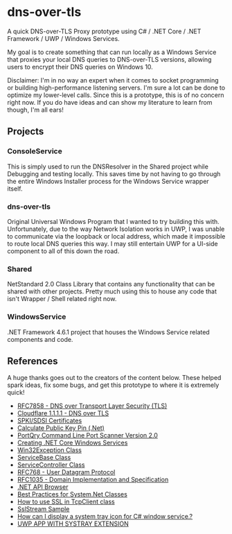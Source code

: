 # dns-over-tls

A quick DNS-over-TLS Proxy prototype using C# / .NET Core / .NET Framework / UWP / Windows Services.

My goal is to create something that can run locally as a Windows Service that proxies your local DNS queries to DNS-over-TLS versions, allowing users to encrypt their DNS queries on Windows 10.

Disclaimer: I'm in no way an expert when it comes to socket programming or building high-performance listening servers. I'm sure a lot can be done to optimize my lower-level calls. Since this is a prototype, this is of no concern right now. If you do have ideas and can show my literature to learn from though, I'm all ears!

## Projects

### ConsoleService

This is simply used to run the DNSResolver in the Shared project while Debugging and testing locally. This saves time by not having to go through the entire Windows Installer process for the Windows Service wrapper itself.

### dns-over-tls

Original Universal Windows Program that I wanted to try building this with. Unfortunately, due to the way Network Isolation works in UWP, I was unable to communicate via the loopback or local address, which made it impossible to route local DNS queries this way. I may still entertain UWP for a UI-side component to all of this down the road.

### Shared

NetStandard 2.0 Class Library that contains any functionality that can be shared with other projects. Pretty much using this to house any code that isn't Wrapper / Shell related right now.

### WindowsService

.NET Framework 4.6.1 project that houses the Windows Service related components and code.

## References

A huge thanks goes out to the creators of the content below. These helped spark ideas, fix some bugs, and get this prototype to where it is extremely quick!

* [RFC7858 - DNS over Transport Layer Security (TLS)](https://tools.ietf.org/html/rfc7858)
* [Cloudflare 1.1.1.1 - DNS over TLS](https://developers.cloudflare.com/1.1.1.1/dns-over-tls/)
* [SPKI/SDSI Certificates](http://world.std.com/~cme/html/spki.html)
* [Calculate Public Key Pin (.Net)](https://stackoverflow.com/questions/39441425/calculate-public-key-pin-net)
* [PortQry Command Line Port Scanner Version 2.0](https://www.microsoft.com/en-us/download/details.aspx?id=17148)
* [Creating .NET Core Windows Services](https://stackify.com/creating-net-core-windows-services/)
* [Win32Exception Class](https://docs.microsoft.com/en-us/dotnet/api/system.componentmodel.win32exception?view=netframework-4.6.1)
* [ServiceBase Class](https://docs.microsoft.com/en-us/dotnet/api/system.serviceprocess.servicebase?view=netframework-4.7.2)
* [ServiceController Class](https://docs.microsoft.com/en-us/dotnet/api/system.serviceprocess.servicecontroller?view=netframework-4.7.2)
* [RFC768 - User Datagram Protocol](https://www.ietf.org/rfc/rfc768.txt)
* [RFC1035 - Domain Implementation and Specification](https://www.ietf.org/rfc/rfc1035.txt)
* [.NET API Browser](https://docs.microsoft.com/en-us/dotnet/api/)
* [Best Practices for System.Net Classes](https://docs.microsoft.com/en-us/dotnet/framework/network-programming/best-practices-for-system-net-classes)
* [How to use SSL in TcpClient class](https://stackoverflow.com/questions/8375013/how-to-use-ssl-in-tcpclient-class)
* [SslStream Sample](https://leastprivilege.com/2005/02/28/sslstream-sample/)
* [How can I display a system tray icon for C# window service.?](https://stackoverflow.com/questions/2652254/how-can-i-display-a-system-tray-icon-for-c-sharp-window-service)
* [UWP APP WITH SYSTRAY EXTENSION](https://stefanwick.com/2017/06/24/uwp-app-with-systray-extension/)
